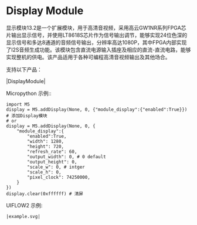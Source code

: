 # Display Module


<!-- .. include:: ../refs/module.display.ref -->

显示模块13.2是一个扩展模块，用于高清音视频，采用高云GW1NR系列FPGA芯片输出显示信号，并使用LT8618S芯片作为信号输出调节，能够实现24位色深的显示信号和多达8通道的音频信号输出，分辨率高达1080P，其中FPGA内部实现了I2S音频生成功能。该模块包含直流电源输入插座及相应的直流-直流电路，能够实现整机的供电。该产品适用于各种可编程高清音视频输出及其他场合。


支持以下产品：

|DisplayModule|

Micropython 示例::

	import M5
    display = M5.addDisplay(None, 0, {"module_display":{"enabled":True}}) # 添加Display模块
	# or
    display = M5.addDisplay(None, 0, {
        "module_display":{
            "enabled":True,
            "width": 1280,
            "height": 720,
            "refresh_rate": 60,
            "output_width": 0, # 0 default
            "output_height": 0,
            "scale_w": 0, # intger
            "scale_h": 0,
            "pixel_clock": 74250000,
        }
    })
	display.clear(0xffffff) # 清屏

UIFLOW2 示例:

	|example.svg|

<!-- .. only:: builder_html -->